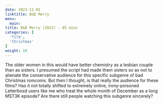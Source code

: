 ```yaml
---
date: 2023-12-01
linktitle: B&B Merry
menu:
  main:
title: B&B Merry (2022) - 85 mins
categories: [
  'film',
  'Christmas'
]
weight: 10
---
```


The older women in this would have better chemistry as a lesbian couple than as sisters. I presumed the script had made them sisters so as not to alienate the conservative audience for this specific subgenre of bad Christmas romcoms. But then I thought, is that really the audience for these films? Has it not totally shifted to extremely online, irony-poisoned Letterboxd users like me who treat the whole month of December as a long MST3K episode? Are there still people watching this subgenre sincerely?
